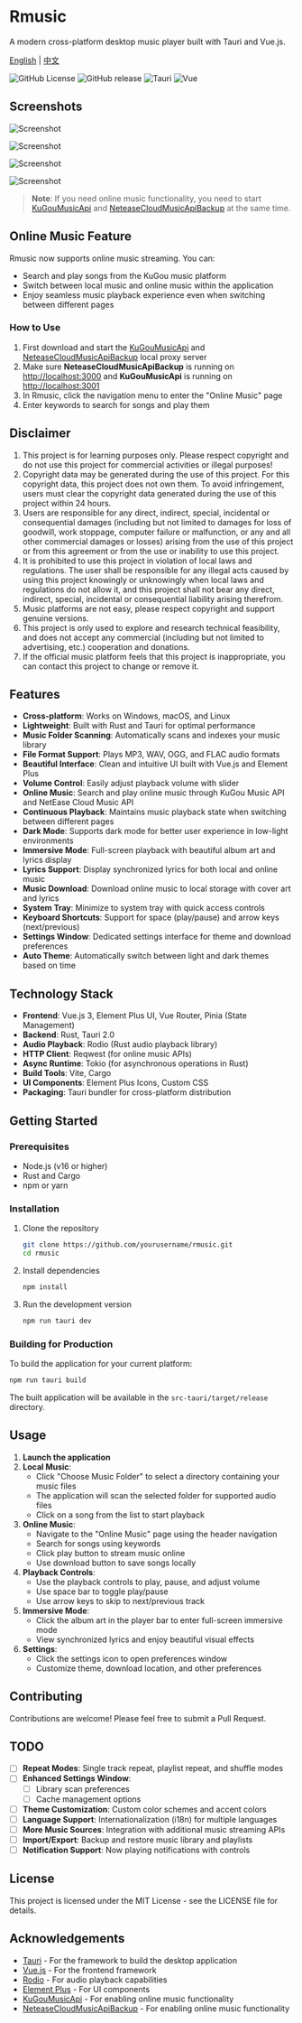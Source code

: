 # Rmusic

A modern cross-platform desktop music player built with Tauri and Vue.js.

[English](README.md) | [中文](README_zh.md)

![GitHub License](https://img.shields.io/github/license/xudong7/tauri-rmusic)
![GitHub release](https://img.shields.io/github/v/release/xudong7/tauri-rmusic)
![Tauri](https://img.shields.io/badge/Tauri-2.0-blue)
![Vue](https://img.shields.io/badge/Vue.js-3.5-green)

## Screenshots

![Screenshot](/screenshots/image-1.png)

![Screenshot](/screenshots/image-2.png)

![Screenshot](/screenshots/image-3.png)

![Screenshot](/screenshots/image-4.png)

> **Note**: If you need online music functionality, you need to start [KuGouMusicApi](https://github.com/MakcRe/KuGouMusicApi) and [NeteaseCloudMusicApiBackup](https://github.com/nooblong/NeteaseCloudMusicApiBackup) at the same time.

## Online Music Feature

Rmusic now supports online music streaming. You can:

- Search and play songs from the KuGou music platform
- Switch between local music and online music within the application
- Enjoy seamless music playback experience even when switching between different pages

### How to Use

1. First download and start the [KuGouMusicApi](https://github.com/MakcRe/KuGouMusicApi) and [NeteaseCloudMusicApiBackup](https://github.com/nooblong/NeteaseCloudMusicApiBackup) local proxy server
2. Make sure **NeteaseCloudMusicApiBackup** is running on <http://localhost:3000> and **KuGouMusicApi** is running on <http://localhost:3001>
3. In Rmusic, click the navigation menu to enter the "Online Music" page
4. Enter keywords to search for songs and play them

## Disclaimer

1. This project is for learning purposes only. Please respect copyright and do not use this project for commercial activities or illegal purposes!
2. Copyright data may be generated during the use of this project. For this copyright data, this project does not own them. To avoid infringement, users must clear the copyright data generated during the use of this project within 24 hours.
3. Users are responsible for any direct, indirect, special, incidental or consequential damages (including but not limited to damages for loss of goodwill, work stoppage, computer failure or malfunction, or any and all other commercial damages or losses) arising from the use of this project or from this agreement or from the use or inability to use this project.
4. It is prohibited to use this project in violation of local laws and regulations. The user shall be responsible for any illegal acts caused by using this project knowingly or unknowingly when local laws and regulations do not allow it, and this project shall not bear any direct, indirect, special, incidental or consequential liability arising therefrom.
5. Music platforms are not easy, please respect copyright and support genuine versions.
6. This project is only used to explore and research technical feasibility, and does not accept any commercial (including but not limited to advertising, etc.) cooperation and donations.
7. If the official music platform feels that this project is inappropriate, you can contact this project to change or remove it.

## Features

- **Cross-platform**: Works on Windows, macOS, and Linux
- **Lightweight**: Built with Rust and Tauri for optimal performance
- **Music Folder Scanning**: Automatically scans and indexes your music library
- **File Format Support**: Plays MP3, WAV, OGG, and FLAC audio formats
- **Beautiful Interface**: Clean and intuitive UI built with Vue.js and Element Plus
- **Volume Control**: Easily adjust playback volume with slider
- **Online Music**: Search and play online music through KuGou Music API and NetEase Cloud Music API
- **Continuous Playback**: Maintains music playback state when switching between different pages
- **Dark Mode**: Supports dark mode for better user experience in low-light environments
- **Immersive Mode**: Full-screen playback with beautiful album art and lyrics display
- **Lyrics Support**: Display synchronized lyrics for both local and online music
- **Music Download**: Download online music to local storage with cover art and lyrics
- **System Tray**: Minimize to system tray with quick access controls
- **Keyboard Shortcuts**: Support for space (play/pause) and arrow keys (next/previous)
- **Settings Window**: Dedicated settings interface for theme and download preferences
- **Auto Theme**: Automatically switch between light and dark themes based on time

## Technology Stack

- **Frontend**: Vue.js 3, Element Plus UI, Vue Router, Pinia (State Management)
- **Backend**: Rust, Tauri 2.0
- **Audio Playback**: Rodio (Rust audio playback library)
- **HTTP Client**: Reqwest (for online music APIs)
- **Async Runtime**: Tokio (for asynchronous operations in Rust)
- **Build Tools**: Vite, Cargo
- **UI Components**: Element Plus Icons, Custom CSS
- **Packaging**: Tauri bundler for cross-platform distribution

## Getting Started

### Prerequisites

- Node.js (v16 or higher)
- Rust and Cargo
- npm or yarn

### Installation

1. Clone the repository

   ```bash
   git clone https://github.com/yourusername/rmusic.git
   cd rmusic
   ```

2. Install dependencies

   ```bash
   npm install
   ```

3. Run the development version

   ```bash
   npm run tauri dev
   ```

### Building for Production

To build the application for your current platform:

```bash
npm run tauri build
```

The built application will be available in the `src-tauri/target/release` directory.

## Usage

1. **Launch the application**
2. **Local Music**:
   - Click "Choose Music Folder" to select a directory containing your music files
   - The application will scan the selected folder for supported audio files
   - Click on a song from the list to start playback
3. **Online Music**:
   - Navigate to the "Online Music" page using the header navigation
   - Search for songs using keywords
   - Click play button to stream music online
   - Use download button to save songs locally
4. **Playback Controls**:
   - Use the playback controls to play, pause, and adjust volume
   - Use space bar to toggle play/pause
   - Use arrow keys to skip to next/previous track
5. **Immersive Mode**:
   - Click the album art in the player bar to enter full-screen immersive mode
   - View synchronized lyrics and enjoy beautiful visual effects
6. **Settings**:
   - Click the settings icon to open preferences window
   - Customize theme, download location, and other preferences

## Contributing

Contributions are welcome! Please feel free to submit a Pull Request.

## TODO

- [ ] **Repeat Modes**: Single track repeat, playlist repeat, and shuffle modes
- [ ] **Enhanced Settings Window**:
  - [ ] Library scan preferences
  - [ ] Cache management options
- [ ] **Theme Customization**: Custom color schemes and accent colors
- [ ] **Language Support**: Internationalization (i18n) for multiple languages
- [ ] **More Music Sources**: Integration with additional music streaming APIs
- [ ] **Import/Export**: Backup and restore music library and playlists
- [ ] **Notification Support**: Now playing notifications with controls

## License

This project is licensed under the MIT License - see the LICENSE file for details.

## Acknowledgements

- [Tauri](https://tauri.app/) - For the framework to build the desktop application
- [Vue.js](https://vuejs.org/) - For the frontend framework
- [Rodio](https://github.com/RustAudio/rodio) - For audio playback capabilities
- [Element Plus](https://element-plus.org/) - For UI components
- [KuGouMusicApi](https://github.com/MakcRe/KuGouMusicApi) - For enabling online music functionality
- [NeteaseCloudMusicApiBackup](https://github.com/nooblong/NeteaseCloudMusicApiBackup) - For enabling online music functionality
